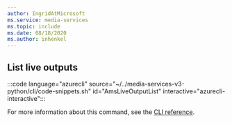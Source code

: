 ```yaml
---
author: IngridAtMicrosoft
ms.service: media-services 
ms.topic: include
ms.date: 08/18/2020
ms.author: inhenkel
---
```


## List live outputs

:::code language="azurecli" source="~/../media-services-v3-python/cli/code-snippets.sh" id="AmsLiveOutputList" interactive="azurecli-interactive":::

For more information about this command, see the [CLI reference](/cli/azure/ams/live-output?view=azure-cli-latest#az-ams-live-output-list).
